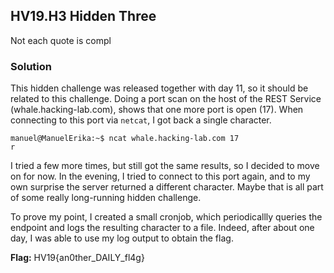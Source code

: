 ## HV19.H3 Hidden Three

Not each quote is compl

### Solution

This hidden challenge was released together with day 11, so it should be related to this challenge. Doing a port scan on the host of the REST Service (whale.hacking-lab.com), shows that one more port is open (17). When connecting to this port via `netcat`, I got back a single character.

```
manuel@ManuelErika:~$ ncat whale.hacking-lab.com 17
r
```

I tried a few more times, but still got the same results, so I decided to move on for now. In the evening, I tried to connect to this port again, and to my own surprise the server returned a different character. Maybe that is all part of some really long-running hidden challenge.

To prove my point, I created a small cronjob, which periodicallly queries the endpoint and logs the resulting character to a file. Indeed, after about one day, I was able to use my log output to obtain the flag.

**Flag:** HV19{an0ther_DAILY_fl4g}
